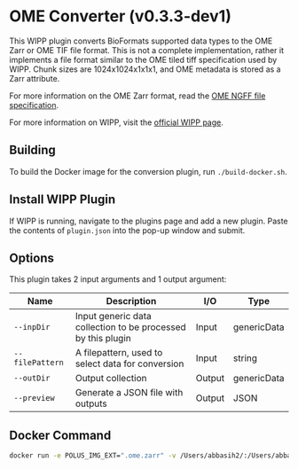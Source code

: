 # OME Converter (v0.3.3-dev1)

This WIPP plugin converts BioFormats supported data types to the
OME Zarr or OME TIF file format. This is not a complete implementation, rather it implements a file
format similar to the OME tiled tiff specification used by WIPP. Chunk sizes
are 1024x1024x1x1x1, and OME metadata is stored as a Zarr attribute.

For more information on the OME Zarr format, read the
[OME NGFF file specification](https://ngff.openmicroscopy.org/latest/).

For more information on WIPP, visit the
[official WIPP page](https://isg.nist.gov/deepzoomweb/software/wipp).

## Building

To build the Docker image for the conversion plugin, run
`./build-docker.sh`.

## Install WIPP Plugin

If WIPP is running, navigate to the plugins page and add a new plugin. Paste the
contents of `plugin.json` into the pop-up window and submit.

## Options

This plugin takes 2 input arguments and 1 output argument:

| Name             | Description                                                  | I/O    | Type        |
|------------------|--------------------------------------------------------------|--------|-------------|
| `--inpDir`       | Input generic data collection to be processed by this plugin | Input  | genericData |
| `--filePattern`  | A filepattern, used to select data for conversion            | Input  | string      |
| `--outDir`       | Output collection                                            | Output | genericData |
| `--preview`      | Generate a JSON file with outputs                            | Output | JSON        |

## Docker Command

```bash
docker run -e POLUS_IMG_EXT=".ome.zarr" -v /Users/abbasih2/:/Users/abbasih2/ polusai/ome-converter-tool:0.3.3-dev1 --inpDir=/Users/path/to/Images/ --filePattern=".*.tif" --outDir=/Users/path/to/outputs

